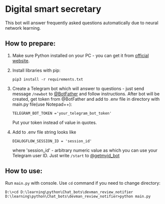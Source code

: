 # Digital smart secretary

This bot will answer frequently asked questions automatically due to neural network learning.
 
## How to prepare:
1. Make sure Python installed on your PC - you can get it from [official website](https://www.python.org/).
   

2. Install libraries with pip:
    ```
    pip3 install -r requirements.txt
   ```
   
3. Create a Telegram bot which will answer to questions - just send message `/newbot` to [@BotFather](https://telegram.me/BotFather) and follow instructions.
    After bot will be created, get token from @BotFather and add to .env file in directory with main.py file(use Notepad++):
    ```
    TELEGRAM_BOT_TOKEN ='your_telegram_bot_token'
    ```
    Put your token instead of value in quotes.

4. Add to .env file string looks like
    ```
   DIALOGFLOW_SESSION_ID = 'session_id'
   ```
   where 'session_id' - arbitrary numeric value as which you can use your Telegram user ID. Just write `/start` to [@getmyid_bot](https://telegram.me/getmyid_bot)


## How to use:
Run `main.py` with console. Use `cd` command if you need to change directory:
```
D:\>cd D:\learning\python\Chat_bots\devman_review_notifier
D:\learning\python\Chat_bots\devman_review_notifier>python main.py
```